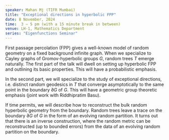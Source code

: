 ```yaml
---
speaker: Mahan Mj (TIFR Mumbai)
title: "Exceptional directions in hyperbolic FPP"
date: 8 November, 2024
time:  3 – 5 pm (with a 15 minute break in between)
venue: LH-1, Mathematics Department
series: "Eigenfunctions Seminar"
---
```


First passage percolation (FPP)  gives a well-known model of random geometry on a fixed background infinite graph. When we
specialize to Cayley graphs of Gromov-hyperbolic groups $G$, random trees $T$ emerge naturally. The first part of the talk
will dwell on setting up hyperbolic FPP and outlining its basic properties. This will have a probabilistic emphasis.

In the second part, we will specialize to the study of exceptional directions, i.e. distinct random geodesics in $T$ that
converge asymptotically to the same point in the boundary $\partial G$ of $G$. This will have a geometric group theoretic
emphasis (joint work with Riddhipratim Basu).

If time permits, we will describe how to reconstruct the bulk random hyperbolic geometry from the boundary. Random trees
leave a trace on the boundary $\partial G$ of $G$ in the form of an evolving random partition. It turns out that there is
an inverse construction, where the random metric can be reconstructed (up to bounded errors) from the data of an evolving
random partition on the boundary.

